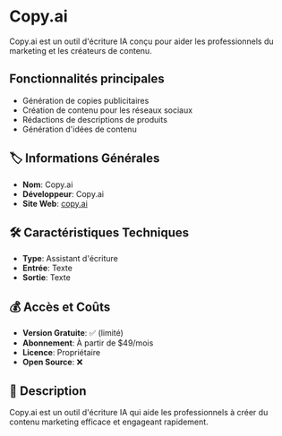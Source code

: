 # Copy.ai

Copy.ai est un outil d'écriture IA conçu pour aider les professionnels du marketing et les créateurs de contenu.

## Fonctionnalités principales

- Génération de copies publicitaires
- Création de contenu pour les réseaux sociaux
- Rédactions de descriptions de produits
- Génération d'idées de contenu

## 🏷️ Informations Générales
- **Nom**: Copy.ai
- **Développeur**: Copy.ai
- **Site Web**: [copy.ai](https://copy.ai)

## 🛠️ Caractéristiques Techniques
- **Type**: Assistant d'écriture
- **Entrée**: Texte
- **Sortie**: Texte

## 💰 Accès et Coûts
- **Version Gratuite**: ✅ (limité)
- **Abonnement**: À partir de $49/mois
- **Licence**: Propriétaire
- **Open Source**: ❌

## 📝 Description
Copy.ai est un outil d'écriture IA qui aide les professionnels à créer du contenu marketing efficace et engageant rapidement. 
